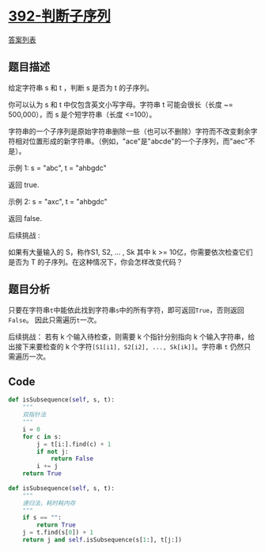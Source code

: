 # [392-判断子序列](https://leetcode-cn.com/problems/is-subsequence/)

[答案列表](Solutions/answer_list.md)
## 题目描述
给定字符串 s 和 t ，判断 s 是否为 t 的子序列。

你可以认为 s 和 t 中仅包含英文小写字母。字符串 t 可能会很长（长度 ~= 500,000），而 s 是个短字符串（长度 <=100）。

字符串的一个子序列是原始字符串删除一些（也可以不删除）字符而不改变剩余字符相对位置形成的新字符串。（例如，"ace"是"abcde"的一个子序列，而"aec"不是）。

示例 1:
s = "abc", t = "ahbgdc"

返回 true.

示例 2:
s = "axc", t = "ahbgdc"

返回 false.

后续挑战 :

如果有大量输入的 S，称作S1, S2, ... , Sk 其中 k >= 10亿，你需要依次检查它们是否为 T 的子序列。在这种情况下，你会怎样改变代码？

## 题目分析
只要在字符串`t`中能依此找到字符串`s`中的所有字符，即可返回`True`，否则返回`False`。
因此只需遍历`t`一次。

后续挑战：
若有 k 个输入待检查，则需要 k 个指针分别指向 k 个输入字符串，给出接下来要检查的 k 个字符`[S1[i1], S2[i2], ..., Sk[ik]]`。字符串 `t` 仍然只需遍历一次。

## Code
```python
def isSubsequence(self, s, t):
    """
    双指针法
    """
    i = 0
    for c in s:
        j = t[i:].find(c) + 1
        if not j:
            return False
        i += j
    return True
  
def isSubsequence(self, s, t):
    """
    递归法，耗时耗内存
    """
    if s == "":
        return True
    j = t.find(s[0]) + 1
    return j and self.isSubsequence(s[1:], t[j:])
```
